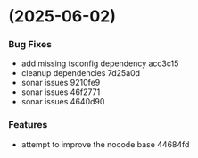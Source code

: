 #  (2025-06-02)


### Bug Fixes

* add missing tsconfig dependency acc3c15
* cleanup dependencies 7d25a0d
* sonar issues 9210fe9
* sonar issues 46f2771
* sonar issues 4640d90


### Features

* attempt to improve the nocode base 44684fd



